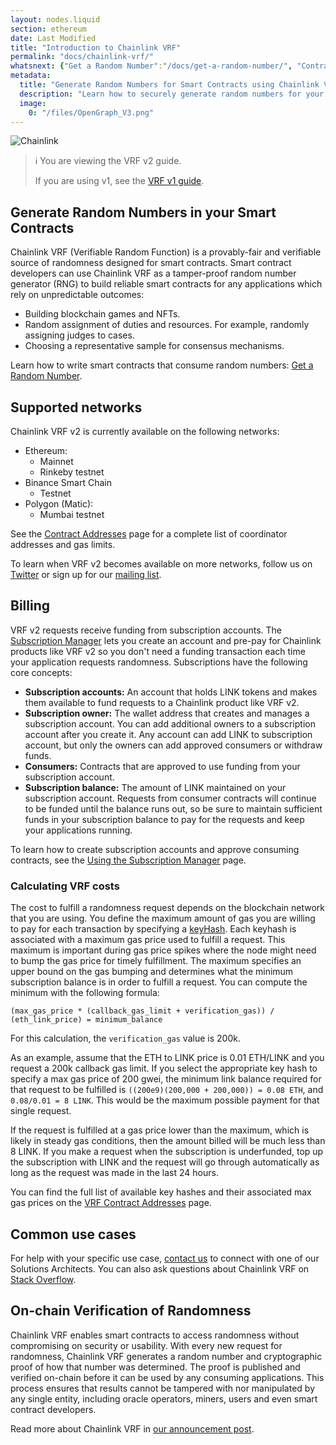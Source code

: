 ```yaml
---
layout: nodes.liquid
section: ethereum
date: Last Modified
title: "Introduction to Chainlink VRF"
permalink: "docs/chainlink-vrf/"
whatsnext: {"Get a Random Number":"/docs/get-a-random-number/", "Contract Addresses":"/docs/vrf-contracts/"}
metadata:
  title: "Generate Random Numbers for Smart Contracts using Chainlink VRF"
  description: "Learn how to securely generate random numbers for your smart contract with Chainlink VRF (an RNG). This guide uses Solidity code examples."
  image:
    0: "/files/OpenGraph_V3.png"
---
```

![Chainlink](/files/a4c6c80-85d09b6-19facd8-banner.png)

> ℹ️ You are viewing the VRF v2 guide.
>
> If you are using v1, see the [VRF v1 guide](./v1).

## Generate Random Numbers in your Smart Contracts

Chainlink VRF (Verifiable Random Function) is a provably-fair and verifiable source of randomness designed for smart contracts. Smart contract developers can use Chainlink VRF as a tamper-proof random number generator (RNG) to build reliable smart contracts for any applications which rely on unpredictable outcomes:

- Building blockchain games and NFTs.
- Random assignment of duties and resources. For example, randomly assigning judges to cases.
- Choosing a representative sample for consensus mechanisms.

Learn how to write smart contracts that consume random numbers: [Get a Random Number](/docs/get-a-random-number/).

## Supported networks

Chainlink VRF v2 is currently available on the following networks:

- Ethereum:
  - Mainnet
  - Rinkeby testnet
- Binance Smart Chain
  - Testnet
- Polygon (Matic):
  - Mumbai testnet

See the [Contract Addresses](/docs/vrf-contracts) page for a complete list of coordinator addresses and gas limits.

To learn when VRF v2 becomes available on more networks, follow us on [Twitter](https://twitter.com/chainlink) or sign up for our [mailing list](/docs/developer-communications/).

## Billing

VRF v2 requests receive funding from subscription accounts. The [Subscription Manager](https://vrf.chain.link) lets you create an account and pre-pay for Chainlink products like VRF v2 so you don't need a funding transaction each time your application requests randomness. Subscriptions have the following core concepts:

- **Subscription accounts:** An account that holds LINK tokens and makes them available to fund requests to a Chainlink product like VRF v2.
- **Subscription owner:** The wallet address that creates and manages a subscription account. You can add additional owners to a subscription account after you create it. Any account can add LINK to subscription account, but only the owners can add approved consumers or withdraw funds.
- **Consumers:** Contracts that are approved to use funding from your subscription account.
- **Subscription balance:** The amount of LINK maintained on your subscription account. Requests from consumer contracts will continue to be funded until the balance runs out, so be sure to maintain sufficient funds in your subscription balance to pay for the requests and keep your applications running.

To learn how to create subscription accounts and approve consuming contracts, see the [Using the Subscription Manager](/docs/subscription-manager/) page.

### Calculating VRF costs

The cost to fulfill a randomness request depends on the blockchain network that you are using. You define the maximum amount of gas you are willing to pay for each transaction by specifying a [keyHash](/docs/get-a-random-number/#selecting-a-keyhash-and-minimum-balances). Each keyhash is associated with a maximum gas price used to fulfill a request. This maximum is important during gas price spikes where the node might need to bump the gas price for timely fulfillment. The maximum specifies an upper bound on the gas bumping and determines what the minimum subscription balance is in order to fulfill a request. You can compute the minimum with the following formula:

<!-- TODO: Explain this more clearly in terms of total cost per transaction including the fee. -->
`(max_gas_price * (callback_gas_limit + verification_gas)) / (eth_link_price) = minimum_balance`

For this calculation, the `verification_gas` value is 200k.

As an example, assume that the ETH to LINK price is 0.01 ETH/LINK and you request a 200k callback gas limit. If you select the appropriate key hash to specify a max gas price of 200 gwei, the minimum link balance required for that request to be fulfilled is `((200e9)(200,000 + 200,000)) = 0.08 ETH`, and `0.08/0.01 = 8 LINK`. This would be the maximum possible payment for that single request.

If the request is fulfilled at a gas price lower than the maximum, which is likely in steady gas conditions, then the amount billed will be much less than 8 LINK. If you make a request when the subscription is underfunded, top up the subscription with LINK and the request will go through automatically as long as the request was made in the last 24 hours.

You can find the full list of available key hashes and their associated max gas prices on the [VRF Contract Addresses](/docs/vrf-contracts) page.

<!-- TODO: Explain costs per request in greater detail. Replace the keyhash section with full billing conceptual overview here. -->

## Common use cases

For help with your specific use case, [contact us]() to connect with one of our Solutions Architects. You can also ask questions about Chainlink VRF on [Stack Overflow](https://stackoverflow.com/questions/ask?tags=chainlink). <!-- TODO: Add contact URLs -->

## On-chain Verification of Randomness

Chainlink VRF enables smart contracts to access randomness without compromising on security or usability. With every new request for randomness, Chainlink VRF generates a random number and cryptographic proof of how that number was determined. The proof is published and verified on-chain before it can be used by any consuming applications. This process ensures that results cannot be tampered with nor manipulated by any single entity, including oracle operators, miners, users and even smart contract developers.

Read more about Chainlink VRF in [our announcement post](https://blog.chain.link/chainlink-vrf-on-chain-verifiable-randomness/). <!--TODO: Update for the v2 announcement. -->
